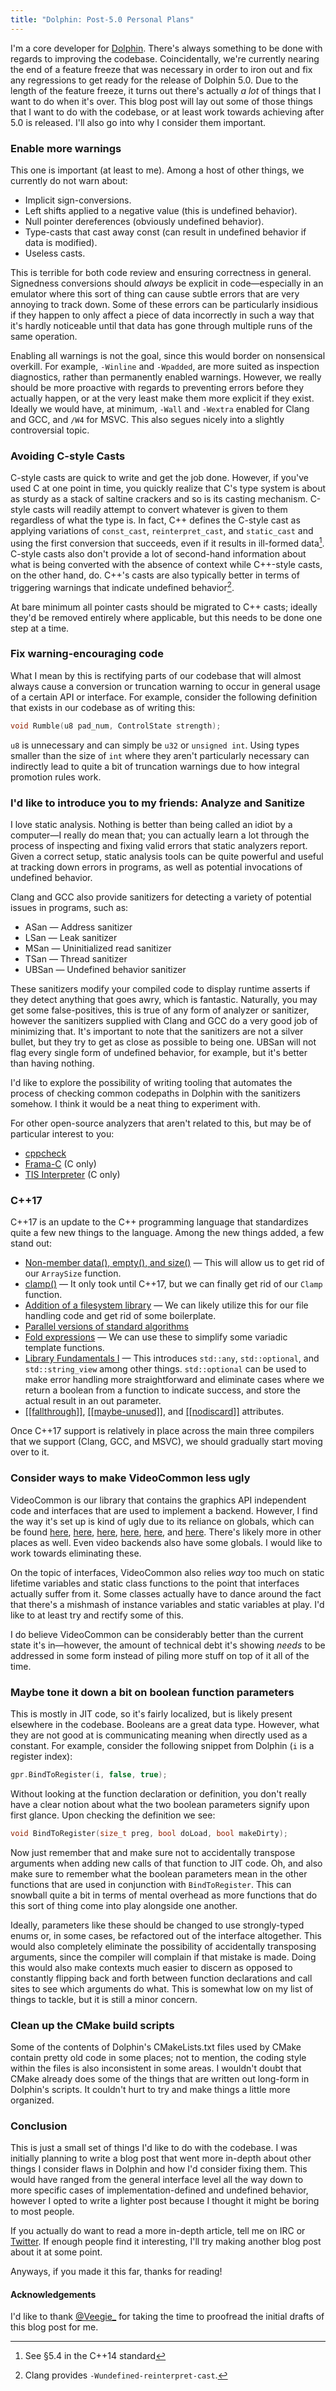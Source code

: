 ```yaml
---
title: "Dolphin: Post-5.0 Personal Plans"
---
```


I'm a core developer for [Dolphin](https://dolphin-emu.org). There's always something to be done with regards to improving the codebase. Coincidentally, we're currently nearing the end of a feature freeze that was necessary in order to iron out and fix any regressions to get ready for the release of Dolphin 5.0. Due to the length of the feature freeze, it turns out there's actually *a lot* of things that I want to do when it's over. This blog post will lay out some of those things that I want to do with the codebase, or at least work towards achieving after 5.0 is released. I'll also go into why I consider them important.

### Enable more warnings
This one is important (at least to me). Among a host of other things, we currently do not warn about:

- Implicit sign-conversions.
- Left shifts applied to a negative value (this is undefined behavior).
- Null pointer dereferences (obviously undefined behavior).
- Type-casts that cast away const (can result in undefined behavior if data is modified).
- Useless casts.

This is terrible for both code review and ensuring correctness in general. Signedness conversions should *always* be explicit in code—especially in an emulator where this sort of thing can cause subtle errors that are very annoying to track down. Some of these errors can be particularly insidious if they happen to only affect a piece of data incorrectly in such a way that it's hardly noticeable until that data has gone through multiple runs of the same operation.

Enabling all warnings is not the goal, since this would border on nonsensical overkill. For example, `-Winline` and `-Wpadded`, are more suited as inspection diagnostics, rather than permanently enabled warnings. However, we really should be more proactive with regards to preventing errors before they actually happen, or at the very least make them more explicit if they exist. Ideally we would have, at minimum, `-Wall` and `-Wextra` enabled for Clang and GCC, and `/W4` for MSVC. This also segues nicely into a slightly controversial topic.

### Avoiding C-style Casts
C-style casts are quick to write and get the job done. However, if you've used C at one point in time, you quickly realize that C's type system is about as sturdy as a stack of saltine crackers and so is its casting mechanism. C-style casts will readily attempt to convert whatever is given to them regardless of what the type is. In fact, C++ defines the C-style cast as applying variations of `const_cast`, `reinterpret_cast`, and `static_cast` and using the first conversion that succeeds, even if it results in ill-formed data[^cpp-cast-definition]. C-style casts also don't provide a lot of second-hand information about what is being converted with the absence of context while C++-style casts, on the other hand, do. C++'s casts are also typically better in terms of triggering warnings that indicate undefined behavior[^clang-wundefined-reinterpret-cast].

At bare minimum all pointer casts should be migrated to C++ casts; ideally they'd be removed entirely where applicable, but this needs to be done one step at a time.

### Fix warning-encouraging code
What I mean by this is rectifying parts of our codebase that will almost always cause a conversion or truncation warning to occur in general usage of a certain API or interface. For example, consider the following definition that exists in our codebase as of writing this:

```cpp
void Rumble(u8 pad_num, ControlState strength);
```

`u8` is unnecessary and can simply be `u32` or `unsigned int`. Using types smaller than the size of `int` where they aren't particularly necessary can indirectly lead to quite a bit of truncation warnings due to how integral promotion rules work.

### I'd like to introduce you to my friends: Analyze and Sanitize
I love static analysis. Nothing is better than being called an idiot by a computer—I really do mean that; you can actually learn a lot through the process of inspecting and fixing valid errors that static analyzers report. Given a correct setup, static analysis tools can be quite powerful and useful at tracking down errors in programs, as well as potential invocations of undefined behavior.

Clang and GCC also provide sanitizers for detecting a variety of potential issues in programs, such as:

- ASan — Address sanitizer
- LSan — Leak sanitizer
- MSan — Uninitialized read sanitizer
- TSan — Thread sanitizer
- UBSan — Undefined behavior sanitizer

These sanitizers modify your compiled code to display runtime asserts if they detect anything that goes awry, which is fantastic. Naturally, you may get some false-positives, this is true of any form of analyzer or sanitizer, however the sanitizers supplied with Clang and GCC do a very good job of minimizing that. It's important to note that the sanitizers are not a silver bullet, but they try to get as close as possible to being one. UBSan will not flag every single form of undefined behavior, for example, but it's better than having nothing.

I'd like to explore the possibility of writing tooling that automates the process of checking common codepaths in Dolphin with the sanitizers somehow. I think it would be a neat thing to experiment with.

For other open-source analyzers that aren't related to this, but may be of particular interest to you:

- [cppcheck](https://github.com/danmar/cppcheck/)
- [Frama-C](http://frama-c.com/) (C only)
- [TIS Interpreter](https://github.com/TrustInSoft/tis-interpreter) (C only)

### C++17
C++17 is an update to the C++ programming language that standardizes quite a few new things to the language. Among the new things added, a few stand out:

- [Non-member data(), empty(), and size()](http://www.open-std.org/jtc1/sc22/wg21/docs/papers/2014/n4280.pdf) — This will allow us to get rid of our `ArraySize` function.
- [clamp()](http://www.open-std.org/jtc1/sc22/wg21/docs/papers/2015/p0025r0.html) — It only took until C++17, but we can finally get rid of our `Clamp` function.
- [Addition of a filesystem library](http://www.open-std.org/jtc1/sc22/wg21/docs/papers/2013/n3505.html) — We can likely utilize this for our file handling code and get rid of some boilerplate.
- [Parallel versions of standard algorithms](https://isocpp.org/files/papers/P0024R2.html)
- [Fold expressions](http://www.open-std.org/jtc1/sc22/wg21/docs/papers/2014/n4191.html) — We can use these to simplify some variadic template functions.
- [Library Fundamentals I](http://www.open-std.org/jtc1/sc22/wg21/docs/papers/2015/n4480.html) — This introduces `std::any`, `std::optional`, and `std::string_view` among other things. `std::optional` can be used to make error handling more straightforward and eliminate cases where we return a boolean from a function to indicate success, and store the actual result in an out parameter.
- [\[\[fallthrough\]\]](https://isocpp.org/files/papers/P0188R1.pdf), [\[\[maybe-unused\]\]](https://isocpp.org/files/papers/P0212R1.pdf), and [\[\[nodiscard\]\]](https://isocpp.org/files/papers/P0189R1.pdf) attributes.

Once C++17 support is relatively in place across the main three compilers that we support (Clang, GCC, and MSVC), we should gradually start moving over to it.

### Consider ways to make VideoCommon less ugly
VideoCommon is our library that contains the graphics API independent code and interfaces that are used to implement a backend. However, I find the way it's set up is kind of ugly due to its reliance on globals, which can be found [here](https://github.com/dolphin-emu/dolphin/blob/master/Source/Core/VideoCommon/FramebufferManagerBase.h#L108), [here](https://github.com/dolphin-emu/dolphin/blob/master/Source/Core/VideoCommon/PerfQueryBase.h#L69), [here](https://github.com/dolphin-emu/dolphin/blob/master/Source/Core/VideoCommon/RenderBase.h#L213), [here](https://github.com/dolphin-emu/dolphin/blob/master/Source/Core/VideoCommon/TextureCacheBase.h#L189), [here](https://github.com/dolphin-emu/dolphin/blob/master/Source/Core/VideoCommon/VideoConfig.h#L184), and [here](https://github.com/dolphin-emu/dolphin/blob/master/Source/Core/VideoCommon/VideoBackendBase.h#L104). There's likely more in other places as well. Even video backends also have some globals. I would like to work towards eliminating these.

On the topic of interfaces, VideoCommon also relies *way* too much on static lifetime variables and static class functions to the point that interfaces actually suffer from it. Some classes actually have to dance around the fact that there's a mishmash of instance variables and static variables at play. I'd like to at least try and rectify some of this.

I do believe VideoCommon can be considerably better than the current state it's in—however, the amount of technical debt it's  showing *needs* to be addressed in some form instead of piling more stuff on top of it all of the time.

### Maybe tone it down a bit on boolean function parameters
This is mostly in JIT code, so it's fairly localized, but is likely present elsewhere in the codebase. Booleans are a great data type. However, what they are not good at is communicating meaning when directly used as a constant. For example, consider the following snippet from Dolphin (`i` is a register index):

```cpp
gpr.BindToRegister(i, false, true);
```

Without looking at the function declaration or definition, you don't really have a clear notion about what the two boolean parameters signify upon first glance. Upon checking the definition we see:

```cpp
void BindToRegister(size_t preg, bool doLoad, bool makeDirty);
```

Now just remember that and make sure not to accidentally transpose arguments when adding new calls of that function to JIT code. Oh, and also make sure to remember what the boolean parameters mean in the other functions that are used in conjunction with `BindToRegister`. This can snowball quite a bit in terms of mental overhead as more functions that do this sort of thing come into play alongside one another.

Ideally, parameters like these should be changed to use strongly-typed enums or, in some cases, be refactored out of the interface altogether. This would also completely eliminate the possibility of accidentally transposing arguments, since the compiler will complain if that mistake is made. Doing this would also make contexts much easier to discern as opposed to constantly flipping back and forth between function declarations and call sites to see which arguments do what. This is somewhat low on my list of things to tackle, but it is still a minor concern.

### Clean up the CMake build scripts
Some of the contents of Dolphin's CMakeLists.txt files used by CMake contain pretty old code in some places; not to mention, the coding style within the files is also inconsistent in some areas. I wouldn't doubt that CMake already does some of the things that are written out long-form in Dolphin's scripts. It couldn't hurt to try and make things a little more organized.

### Conclusion
This is just a small set of things I'd like to do with the codebase. I was initially planning to write a blog post that went more in-depth about other things I consider flaws in Dolphin and how I'd consider fixing them. This would have ranged from the general interface level all the way down to more specific cases of implementation-defined and undefined behavior, however I opted to write a lighter post because I thought it might be boring to most people.

If you actually do want to read a more in-depth article, tell me on IRC or [Twitter](https://twitter.com/Lioncache). If enough people find it interesting, I'll try making another blog post about it at some point.

Anyways, if you made it this far, thanks for reading!

#### Acknowledgements
I'd like to thank [@Veegie_](https://twitter.com/Veegie_) for taking the time to proofread the initial drafts of this blog post for me.

[^cpp-cast-definition]: See §5.4 in the C++14 standard
[^clang-wundefined-reinterpret-cast]: Clang provides `-Wundefined-reinterpret-cast`.
